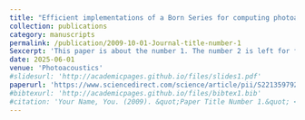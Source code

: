 ```yaml
---
title: "Efficient implementations of a Born Series for computing photoacoustic field from a collection of erythrocytes"
collection: publications
category: manuscripts
permalink: /publication/2009-10-01-Journal-title-number-1
Sexcerpt: 'This paper is about the number 1. The number 2 is left for future work.'
date: 2025-06-01
venue: 'Photoacoustics'
#slidesurl: 'http://academicpages.github.io/files/slides1.pdf'
paperurl: 'https://www.sciencedirect.com/science/article/pii/S2213597925000473'
#bibtexurl: 'http://academicpages.github.io/files/bibtex1.bib'
#citation: 'Your Name, You. (2009). &quot;Paper Title Number 1.&quot; <i>Journal 1</i>. 1(1).'
---
```



<!-----<img width="1891" height="934" alt="j1" src="https://github.com/user-attachments/assets/61885c49-4d99-41ba-998b-372b8026107f" />
